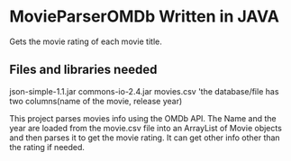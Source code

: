 # MovieParserOMDb Written in JAVA
Gets the movie rating of each movie title.

Files and libraries needed
------------------------
json-simple-1.1.jar
commons-io-2.4.jar
movies.csv      'the database/file has two columns(name of the movie, release year) 

This project parses movies info using the OMDb API. The Name and the year are loaded from the movie.csv file
into an ArrayList of Movie objects and then parses it to get the movie rating. It can get other info other than the 
rating if needed.

